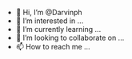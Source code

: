 - 👋 Hi, I’m @Darvinph
- 👀 I’m interested in ...
- 🌱 I’m currently learning ...
- 💞️ I’m looking to collaborate on ...
- 📫 How to reach me ...

<!---
Darvinph/Darvinph is a ✨ special ✨ repository because its `README.md` (this file) appears on your GitHub profile.
You can click the Preview link to take a look at your changes.
--->

